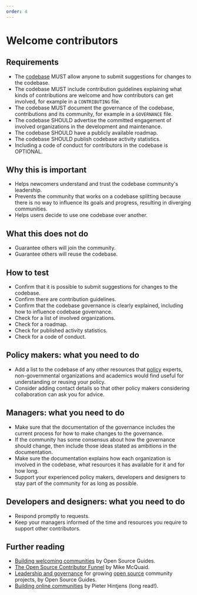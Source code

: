 ```yaml
---
order: 4
---
```

# Welcome contributors

<!-- SPDX-License-Identifier: CC0-1.0 -->
<!-- SPDX-FileCopyrightText: 2019-2022 The Foundation for Public Code <info@publiccode.net>, https://standard.publiccode.net/AUTHORS -->

## Requirements

* The [codebase](../glossary.md#codebase) MUST allow anyone to submit suggestions for changes to the codebase.
* The codebase MUST include contribution guidelines explaining what kinds of contributions are welcome and how contributors can get involved, for example in a `CONTRIBUTING` file.
* The codebase MUST document the governance of the codebase, contributions and its community, for example in a `GOVERNANCE` file.
* The codebase SHOULD advertise the committed engagement of involved organizations in the development and maintenance.
* The codebase SHOULD have a publicly available roadmap.
* The codebase SHOULD publish codebase activity statistics.
* Including a code of conduct for contributors in the codebase is OPTIONAL.

## Why this is important

* Helps newcomers understand and trust the codebase community's leadership.
* Prevents the community that works on a codebase splitting because there is no way to influence its goals and progress, resulting in diverging communities.
* Helps users decide to use one codebase over another.

## What this does not do

* Guarantee others will join the community.
* Guarantee others will reuse the codebase.

## How to test

* Confirm that it is possible to submit suggestions for changes to the codebase.
* Confirm there are contribution guidelines.
* Confirm that the codebase governance is clearly explained, including how to influence codebase governance.
* Check for a list of involved organizations.
* Check for a roadmap.
* Check for published activity statistics.
* Check for a code of conduct.

## Policy makers: what you need to do

* Add a list to the codebase of any other resources that [policy](../glossary.md#policy) experts, non-governmental organizations and academics would find useful for understanding or reusing your policy.
* Consider adding contact details so that other policy makers considering collaboration can ask you for advice.

## Managers: what you need to do

* Make sure that the documentation of the governance includes the current process for how to make changes to the governance.
* If the community has some consensus about how the governance should change, then include those ideas stated as ambitions in the documentation.
* Make sure the documentation explains how each organization is involved in the codebase, what resources it has available for it and for how long.
* Support your experienced policy makers, developers and designers to stay part of the community for as long as possible.

## Developers and designers: what you need to do

* Respond promptly to requests.
* Keep your managers informed of the time and resources you require to support other contributors.

## Further reading

* [Building welcoming communities](https://opensource.guide/building-community/) by Open Source Guides.
* [The Open Source Contributor Funnel](https://mikemcquaid.com/2018/08/14/the-open-source-contributor-funnel-why-people-dont-contribute-to-your-open-source-project/) by Mike McQuaid.
* [Leadership and governance](https://opensource.guide/leadership-and-governance/) for growing [open source](../glossary.md#open-source) community projects, by Open Source Guides.
* [Building online communities](http://hintjens.com/blog:117) by Pieter Hintjens (long read!).

